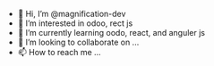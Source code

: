 - 👋 Hi, I’m @magnification-dev
- 👀 I’m interested in odoo, rect js
- 🌱 I’m currently learning oodo, react, and anguler js
- 💞️ I’m looking to collaborate on ...
- 📫 How to reach me ...

<!---
magnification-dev/magnification-dev is a ✨ special ✨ repository because its `README.md` (this file) appears on your GitHub profile.
You can click the Preview link to take a look at your changes.
--->
